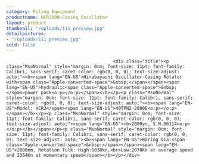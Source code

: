 ```yaml
---
category: Piling Equipment
productname: HCR2000-Casing Oscillator
layout: product
thumbnail: "/uploads/111_preview.jpg"
detailpictures:
- "/uploads/111_preview.jpg"
sold: false
---
```


                                            <div class="title"><p class="MsoNormal" style="margin: 0cm; font-size: 11pt; font-family: Calibri, sans-serif; caret-color: rgb(0, 0, 0); text-size-adjust: auto;"><b><span lang="EN-US">Hirabayashi Oscillator-Casing Rotator with<span class="Apple-converted-space">&nbsp;</span></span><span lang="EN-US">hydraulic<span class="Apple-converted-space">&nbsp;</span>power pack<o:p></o:p></span></b></p><p class="MsoNormal" style="margin: 0cm; font-size: 11pt; font-family: Calibri, sans-serif; caret-color: rgb(0, 0, 0); text-size-adjust: auto;"><b><span lang="EN-US">Model: HCR2</span><span lang="EN-US">40TPN2-2000E<o:p></o:p></span></b></p><p class="MsoNormal" style="margin: 0cm; font-size: 11pt; font-family: Calibri, sans-serif; caret-color: rgb(0, 0, 0); text-size-adjust: auto;"><span lang="EN-US"><b>2000yr, S.N.00114<o:p></o:p></b></span></p><p class="MsoNormal" style="margin: 0cm; font-size: 11pt; font-family: Calibri, sans-serif; caret-color: rgb(0, 0, 0); text-size-adjust: auto;"><b><span lang="EN-US">Boring Dia:<span class="Apple-converted-space">&nbsp;</span></span><span lang="EN-US">2000mm, Rotation Tulk: High:1030kn,<br>Low:2070Kn at average speed and 2364Kn at momentary speed</span></b></p></div>

